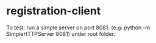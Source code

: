 # registration-client
To test: run a simple server on port 8081. 
(e.g: python -m SimpleHTTPServer 8081) under root folder.
